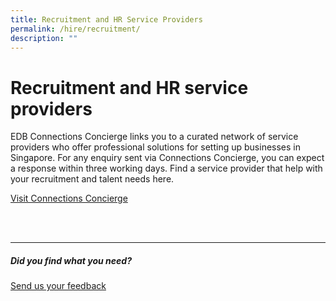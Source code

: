 ```yaml
---
title: Recruitment and HR Service Providers
permalink: /hire/recruitment/
description: ""
---
```

# Recruitment and HR service providers

EDB Connections Concierge links you to a curated network of service providers who offer professional solutions for setting up businesses in Singapore. For any enquiry sent via Connections Concierge, you can expect a response within three working days. Find a service provider that help with your recruitment and talent needs here.
<br>

[Visit Connections Concierge](https://www.edb.gov.sg/connections-concierge/service-providers.html?tab=general-service-providers&amp;servicecategory=recruitment&amp;hrsolutions)

<br>
<br>
<hr>

##### Did you find what you need?
[Send us your feedback](https://form.gov.sg/642693623cb98f001239be0d)
